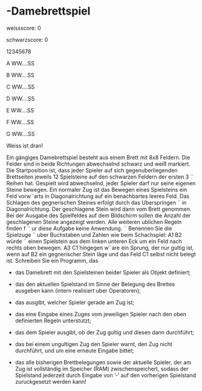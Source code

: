 # -Damebrettspiel

weissscore: 0

schwarzscore: 0

  12345678
  
A WW....SS

B WW....SS

C WW....SS

D WW....SS

E WW....SS

F WW....SS

G WW....SS

Weiss ist dran!


Ein gängiges Damebrettspiel besteht aus einem Brett mit 8x8 Feldern. Die Felder sind in beide
Richtungen abwechselnd schwarz und weiß markiert. 
Die Startposition ist, dass jeder Spieler auf
sich gegenuberliegenden Brettseiten jeweils 12 Spielsteine auf den schwarzen Feldern der ersten 3 ¨
Reihen hat. Gespielt wird abwechselnd, jeder Spieler darf nur seine eigenen Steine bewegen. Ein
normaler Zug ist das Bewegen eines Spielsteins ein Feld vorw¨arts in Diagonalrichtung auf ein
benachbartes leeres Feld. Das Schlagen des gegnerischen Steines erfolgt durch das Uberspringen ¨
in Diagonalrichtung. Der geschlagene Stein wird dann vom Brett genommen. Bei der Ausgabe
des Spielfeldes auf dem Bildschirm sollen die Anzahl der geschlagenen Steine angezeigt werden.
Alle weiteren ublichen Regeln finden f ¨ ur diese Aufgabe keine Anwendung. ¨
Benennen Sie die Spielzuge ¨ uber Buchstaben und Zahlen wie beim Schachspiel: A1 B2 würde ¨
einen Spielstein aus dem linken unteren Eck um ein Feld nach rechts oben bewegen. A3 C1
hingegen w¨are ein Sprung, der nur gultig ist, wenn auf B2 ein gegnerischer Stein läge und das
Feld C1 selbst nicht belegt ist.
Schreiben Sie ein Programm, das

* das Damebrett mit den Spielsteinen beider Spieler als Objekt definiert;

* das den aktuellen Spielstand im Sinne der Belegung des Brettes ausgeben kann (intern
realisiert uber Operatoren);

* das ausgibt, welcher Spieler gerade am Zug ist;

* das eine Eingabe eines Zuges vom jeweiligen Spieler nach den oben definierten Regeln
unterstutzt;

* das dem Spieler ausgibt, ob der Zug gultig und diesen dann durchführt;


* das bei einem ungultigen Zug den Spieler warnt, den Zug nicht durchführt, und um eine
erneute Eingabe bittet;


* das alle bisherigen Brettbelegungen sowie der aktuelle Spieler, der am Zug ist vollständig
im Speicher (RAM) zwischenspeichert, sodass der Spielstand jederzeit durch Eingabe von
’-’ auf den vorherigen Spielstand zuruckgesetzt werden kann! 
